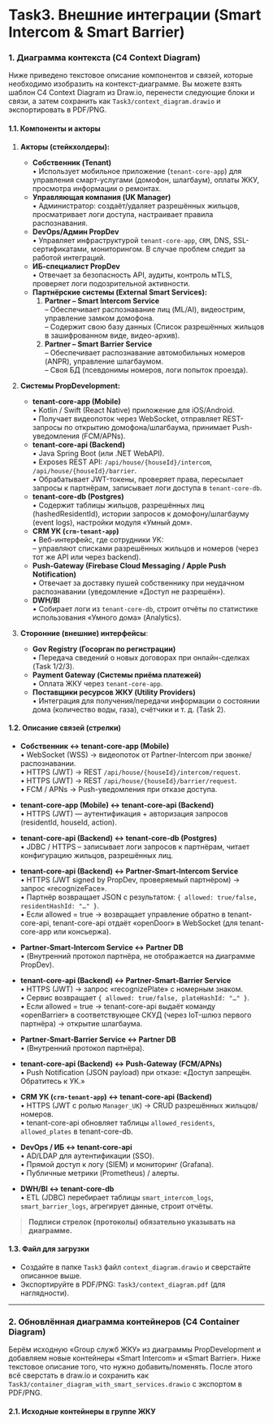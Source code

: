# Task3. Внешние интеграции (Smart Intercom & Smart Barrier)

### 1. Диаграмма контекста (C4 Context Diagram)

Ниже приведено текстовое описание компонентов и связей, которые необходимо изобразить на контекст-диаграмме. Вы можете взять шаблон C4 Context Diagram из Draw.io, перенести следующие блоки и связи, а затем сохранить как `Task3/context_diagram.drawio` и экспортировать в PDF/PNG.

#### 1.1. Компоненты и акторы

1. **Акторы (стейкхолдеры):**
   - **Собственник (Tenant)**  
     • Использует мобильное приложение (`tenant-core-app`) для управления смарт-услугами (домофон, шлагбаум), оплаты ЖКУ, просмотра информации о ремонтах.
   - **Управляющая компания (UK Manager)**  
     • Администратор: создаёт/удаляет разрешённых жильцов, просматривает логи доступа, настраивает правила распознавания.
   - **DevOps/Админ PropDev**  
     • Управляет инфраструктурой `tenant-core-app`, `CRM`, DNS, SSL-сертификатами, мониторингом. В случае проблем следит за работой интеграций.
   - **ИБ-специалист PropDev**  
     • Отвечает за безопасность API, аудиты, контроль мTLS, проверяет логи подозрительной активности.
   - **Партнёрские системы (External Smart Services):**
     1. **Partner – Smart Intercom Service**  
        – Обеспечивает распознавание лиц (ML/AI), видеострим, управление замком домофона.  
        – Содержит свою базу данных (Список разрешённых жильцов в зашифрованном виде, видео-архив).  
     2. **Partner – Smart Barrier Service**  
        – Обеспечивает распознавание автомобильных номеров (ANPR), управление шлагбаумом.  
        – Своя БД (псевдонимы номеров, логи попыток проезда).

2. **Системы PropDevelopment:**
   - **tenant-core-app (Mobile)**  
     • Kotlin / Swift (React Native) приложение для iOS/Android.  
     • Получает видеопоток через WebSocket, отправляет REST-запросы по открытию домофона/шлагбаума, принимает Push-уведомления (FCM/APNs).
   - **tenant-core-api (Backend)**  
     • Java Spring Boot (или .NET WebAPI).  
     • Exposes REST API: `/api/house/{houseId}/intercom`, `/api/house/{houseId}/barrier`.  
     • Обрабатывает JWT-токены, проверяет права, пересылает запросы к партнёрам, записывает логи доступа в `tenant-core-db`.
   - **tenant-core-db (Postgres)**  
     • Содержит таблицы жильцов, разрешённых лиц (hashedResidentId), истории запросов к домофону/шлагбауму (event logs), настройки модуля «Умный дом».
   - **CRM УК (`crm-tenant-app`)**  
     • Веб-интерфейс, где сотрудники УК: <br>– управляют списками разрешённых жильцов и номеров (через тот же API или через backend).  
   - **Push-Gateway (Firebase Cloud Messaging / Apple Push Notification)**  
     • Отвечает за доставку пушей собственнику при неудачном распознавании (уведомление «Доступ не разрешён»).
   - **DWH/BI**  
     • Собирает логи из `tenant-core-db`, строит отчёты по статистике использования «Умного дома» (Analytics).

3. **Сторонние (внешние) интерфейсы**:
   - **Gov Registry (Госорган по регистрации)**  
     • Передача сведений о новых договорах при онлайн-сделках (Task 1/2/3).  
   - **Payment Gateway (Системы приёма платежей)**  
     • Оплата ЖКУ через `tenant-core-app`.  
   - **Поставщики ресурсов ЖКУ (Utility Providers)**  
     • Интеграция для получения/передачи информации о состоянии дома (количество воды, газа), счётчики и т. д. (Task 2).

#### 1.2. Описание связей (стрелки)

- **Собственник ↔ tenant-core-app (Mobile)**  
  • WebSocket (WSS) → видеопоток от Partner-Intercom при звонке/распознавании.  
  • HTTPS (JWT) → REST `/api/house/{houseId}/intercom/request`.  
  • HTTPS (JWT) → REST `/api/house/{houseId}/barrier/request`.  
  • FCM / APNs → Push-уведомления при отказе доступа.

- **tenant-core-app (Mobile) ↔ tenant-core-api (Backend)**  
  • HTTPS (JWT) — аутентификация + авторизация запросов (residentId, houseId, action).

- **tenant-core-api (Backend) ↔ tenant-core-db (Postgres)**  
  • JDBC / HTTPS – записывает логи запросов к партнёрам, читает конфигурацию жильцов, разрешённых лиц.

- **tenant-core-api (Backend) ↔ Partner‐Smart‐Intercom Service**  
  • HTTPS (JWT signed by PropDev, проверяемый партнёром) → запрос «recognizeFace».  
  • Партнёр возвращает JSON с результатом: `{ allowed: true/false, residentHashId: "…" }`.  
  • Если allowed = true → возвращает управление обратно в tenant-core-api, tenant-core-api отдаёт «openDoor» в WebSocket (для tenant-core-app или консьержа).

- **Partner‐Smart‐Intercom Service ↔ Partner DB**  
  • (Внутренний протокол партнёра, не отображается на диаграмме PropDev).

- **tenant-core-api (Backend) ↔ Partner‐Smart‐Barrier Service**  
  • HTTPS (JWT) → запрос «recognizePlate» с номерным знаком.  
  • Сервис возвращает `{ allowed: true/false, plateHashId: "…" }`.  
  • Если allowed = true → tenant-core-api выдаёт команду «openBarrier» в соответствующее СКУД (через IoT-шлюз первого партнёра) → открытие шлагбаума.

- **Partner‐Smart‐Barrier Service ↔ Partner DB**  
  • (Внутренний протокол партнёра).

- **tenant-core-api (Backend) ↔ Push-Gateway (FCM/APNs)**  
  • Push Notification (JSON payload) при отказе: «Доступ запрещён. Обратитесь к УК.»

- **CRM УК (`crm-tenant-app`) ↔ tenant-core-api (Backend)**  
  • HTTPS (JWT с ролью `Manager_UK`) → CRUD разрешённых жильцов/номеров.  
  • tenant-core-api обновляет таблицы `allowed_residents`, `allowed_plates` в tenant-core-db.

- **DevOps / ИБ ↔ tenant-core-api**  
  • AD/LDAP для аутентификации (SSO).  
  • Прямой доступ к логу (SIEM) и мониторинг (Grafana).  
  • Публичные метрики (Prometheus) / алерты.

- **DWH/BI ↔ tenant-core-db**  
  • ETL (JDBC) перебирает таблицы `smart_intercom_logs`, `smart_barrier_logs`, агрегирует данные, строит отчёты.

> **Подписи стрелок (протоколы) обязательно указывать на диаграмме.**

#### 1.3. Файл для загрузки

- Создайте в папке `Task3` файл `context_diagram.drawio` и сверстайте описанное выше.  
- Экспортируйте в PDF/PNG: `Task3/context_diagram.pdf` (для наглядности).

---

### 2. Обновлённая диаграмма контейнеров (C4 Container Diagram)

Берём исходную «Group служб ЖКУ» из диаграммы PropDevelopment и добавляем новые контейнеры «Smart Intercom» и «Smart Barrier». Ниже текстовое описание того, что нужно добавить/поменять. После этого всё сверстать в draw.io и сохранить как `Task3/container_diagram_with_smart_services.drawio` с экспортом в PDF/PNG.

#### 2.1. Исходные контейнеры в группе ЖКУ

